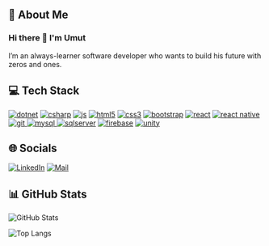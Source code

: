 ## 💫 About Me

### Hi there 👋 I'm Umut
I’m an always-learner software developer who wants to build his future with zeros and ones.

<!-- TECHS -->

## 💻 Tech Stack
<a href="https://learn.microsoft.com/tr-tr/dotnet/welcome" target="_blank"><img src="https://img.shields.io/badge/.Net-%23F7F7F7?style=for-the-badge&logo=dotnet&logoColor=%23512BD4" alt="dotnet"/><a/>
<a href="https://learn.microsoft.com/en-us/dotnet/csharp/" target="_blank"><img src="https://img.shields.io/badge/C%23-%23F7F7F7?style=for-the-badge&logo=csharp&logoColor=%2300599C" alt="csharp"/><a/>
<a href="https://www.javascript.com/" target="_blank"><img src="https://img.shields.io/badge/javascript-%23F7F7F7?style=for-the-badge&logo=javascript&logoColor=%23F7DF1E" alt="js"/><a/>
<a href="https://www.w3.org/html/" target="_blank"><img src="https://img.shields.io/badge/html5-%23F7F7F7?style=for-the-badge&logo=html5&logoColor=%23E34F26" alt="html5"/><a/>
<a href="https://www.w3schools.com/css/" target="_blank"><img src="https://img.shields.io/badge/css3-%23F7F7F7?style=for-the-badge&logo=css3&logoColor=%231572B6" alt="css3"/><a/>
<a href="https://getbootstrap.com/" target="_blank"><img src="https://img.shields.io/badge/bootstrap-%23F7F7F7?style=for-the-badge&logo=bootstrap&logoColor=%237952B3" alt="bootstrap"/><a/>
<a href="https://react.dev/" target="_blank"><img src="https://img.shields.io/badge/react-%23F7F7F7?style=for-the-badge&logo=react&logoColor=%2361DAFB" alt="react"/><a/>
<a href="https://reactnative.dev/" target="_blank"><img src="https://img.shields.io/badge/react--native-%23F7F7F7?style=for-the-badge&logo=react&logoColor=%230088CC" alt="react native"/><a/>
<a href="https://git-scm.com/" target="_blank"><img src="https://img.shields.io/badge/git-%23F7F7F7?style=for-the-badge&logo=git&logoColor=%23F05032" alt="git"/> <a/>
<a href="https://www.mysql.com/" target="_blank"><img src="https://img.shields.io/badge/mysql-%23F7F7F7?style=for-the-badge&logo=mysql&logoColor=%234479A1" alt="mysql"/> <a/>
<a href="https://www.microsoft.com/tr-tr/sql-server" target="_blank"><img src="https://img.shields.io/badge/microsoft_sql_server-%23F7F7F7?style=for-the-badge&logo=microsoftsqlserver&logoColor=%234479A1" alt="sqlserver"/><a/>
<a href="https://firebase.google.com/" target="_blank"><img src="https://img.shields.io/badge/firebase-%23F7F7F7?style=for-the-badge&logo=firebase&logoColor=%23FFCA28" alt="firebase"/><a/>
<a href="https://unity.com/" target="_blank"><img src="https://img.shields.io/badge/unity-%23F7F7F7?style=for-the-badge&logo=unity&logoColor=%23000000" alt="unity"/><a/>

<!-- SOCIALS -->

## 🌐 Socials
[![LinkedIn](https://img.shields.io/badge/LinkedIn-%23F7F7F7.svg?logo=linkedin&style=for-the-badge&logoColor=%230077B5)](https://www.linkedin.com/in/umutyozcan/)
[![Mail](https://img.shields.io/badge/gmail-%23F7F7F7?style=for-the-badge&logo=gmail&logoColor=%23EA4335)](mailto:umut.yozcan@gmail.com)

<!-- STATS -->

## 📊 GitHub Stats
![GitHub Stats](https://github-readme-stats.vercel.app/api?username=UmutOzcan&show_icons=true&theme=swift&rank_icon=github&hide=issues&count_private=false&layout=compact)

![Top Langs](https://github-readme-stats.vercel.app/api/top-langs/?username=UmutOzcan&layout=compact&theme=swift&hide=jupyter%20notebook&size_weight=0&count_weight=1)
